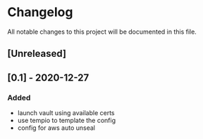 # Changelog
All notable changes to this project will be documented in this file.

## [Unreleased]

## [0.1] - 2020-12-27
### Added
- launch vault using available certs
- use tempio to template the config
- config for aws auto unseal 
